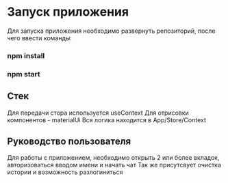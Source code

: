 # Запуск приложения

Для запуска приложения необходимо развернуть репозиторий, после чего ввести команды:
### npm install 
### npm start  

## Стек

Для передачи стора используется useContext
Для отрисовки компонентов - materialUi
Вся логика находится в App/Store/Context

## Руководство пользователя

Для работы с приложением, необходимо открыть 2 или более вкладок, авторизоваться вводом имени и начать чат
Так же присутсвует очистка истории и возможность разлогиниться


